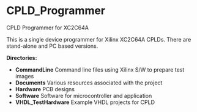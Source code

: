 # CPLD_Programmer
CPLD Programmer for XC2C64A

This is a single device programmer for Xilinx XC2C64A CPLDs. 
There are stand-alone and PC based versions.

__Directories:__
* __CommandLine__ Command line files using Xilinx S/W to prepare test images
* __Documents__ Various resources associated with the project
* __Hardware__ PCB designs
* __Software__ Software for microcontroller and application
* __VHDL_TestHardware__ Example VHDL projects for CPLD

